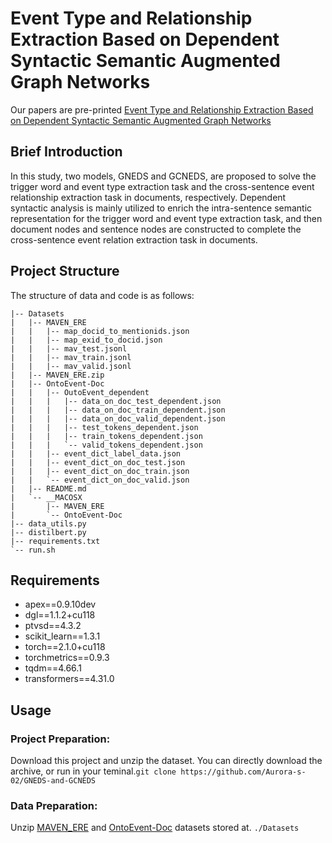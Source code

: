 # Event Type and Relationship Extraction Based on Dependent Syntactic Semantic Augmented Graph Networks

Our papers are pre-printed 
[Event Type and Relationship Extraction Based on Dependent Syntactic Semantic Augmented Graph Networks](https://ieeexplore.ieee.org/abstract/document/10908850)

## Brief Introduction
In this study, two models, GNEDS and GCNEDS, are proposed to solve the trigger word and event type extraction task and the cross-sentence event relationship extraction task in documents, respectively. Dependent syntactic analysis is mainly utilized to enrich the intra-sentence semantic representation for the trigger word and event type extraction task, and then document nodes and sentence nodes are constructed to complete the cross-sentence event relation extraction task in documents.

## Project Structure
The structure of data and code is as follows:
```
|-- Datasets
|   |-- MAVEN_ERE
|   |   |-- map_docid_to_mentionids.json
|   |   |-- map_exid_to_docid.json
|   |   |-- mav_test.jsonl
|   |   |-- mav_train.jsonl
|   |   |-- mav_valid.jsonl
|   |-- MAVEN_ERE.zip
|   |-- OntoEvent-Doc
|   |   |-- OutoEvent_dependent
|   |   |   |-- data_on_doc_test_dependent.json
|   |   |   |-- data_on_doc_train_dependent.json
|   |   |   |-- data_on_doc_valid_dependent.json
|   |   |   |-- test_tokens_dependent.json
|   |   |   |-- train_tokens_dependent.json
|   |   |   `-- valid_tokens_dependent.json
|   |   |-- event_dict_label_data.json
|   |   |-- event_dict_on_doc_test.json
|   |   |-- event_dict_on_doc_train.json
|   |   `-- event_dict_on_doc_valid.json
|   |-- README.md
|   `-- __MACOSX
|       |-- MAVEN_ERE
|       `-- OntoEvent-Doc
|-- data_utils.py
|-- distilbert.py
|-- requirements.txt
`-- run.sh
```
## Requirements 
- apex==0.9.10dev
- dgl==1.1.2+cu118
- ptvsd==4.3.2
- scikit_learn==1.3.1
- torch==2.1.0+cu118
- torchmetrics==0.9.3
- tqdm==4.66.1
- transformers==4.31.0

## Usage
### Project Preparation:
Download this project and unzip the dataset. You can directly download the archive, or run in your teminal.``` git clone https://github.com/Aurora-s-02/GNEDS-and-GCNEDS ```
### Data Preparation:
Unzip [MAVEN_ERE](https://drive.google.com/file/d/1_rlUhze8VvGMllJNKq52ELazgHVxum0R/view?usp=drive_link) and [OntoEvent-Doc](https://drive.google.com/file/d/14368U-YfL2yw_y6ssRFuokGPLUKCf8GQ/view?usp=drive_link) datasets stored at. ``` ./Datasets ```

